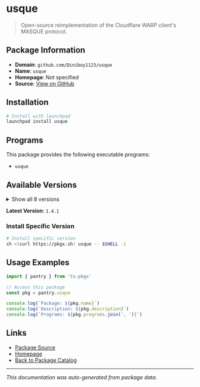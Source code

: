 # usque

> Open-source reimplementation of the Cloudflare WARP client's MASQUE protocol.

## Package Information

- **Domain**: `github.com/Diniboy1123/usque`
- **Name**: `usque`
- **Homepage**: Not specified
- **Source**: [View on GitHub](https://github.com/pkgxdev/pantry/tree/main/projects/github.com/Diniboy1123/usque/package.yml)

## Installation

```bash
# Install with launchpad
launchpad install usque
```

## Programs

This package provides the following executable programs:

- `usque`

## Available Versions

<details>
<summary>Show all 8 versions</summary>

- `1.4.1`, `1.4.0`, `1.3.0`, `1.2.1`, `1.2.0`
- `1.1.1`, `1.1.0`, `1.0.4`

</details>

**Latest Version**: `1.4.1`

### Install Specific Version

```bash
# Install specific version
sh <(curl https://pkgx.sh) usque -- $SHELL -i
```

## Usage Examples

```typescript
import { pantry } from 'ts-pkgx'

// Access this package
const pkg = pantry.usque

console.log(`Package: ${pkg.name}`)
console.log(`Description: ${pkg.description}`)
console.log(`Programs: ${pkg.programs.join(', ')}`)
```

## Links

- [Package Source](https://github.com/pkgxdev/pantry/tree/main/projects/github.com/Diniboy1123/usque/package.yml)
- [Homepage](#)
- [Back to Package Catalog](../../../package-catalog.md)

---

*This documentation was auto-generated from package data.*
